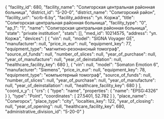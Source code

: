 {
    "facility_id": 680,
    "facility_name": "Солигорская центральная районная больница",
    "district_id": "5-20-0",
    "district_name": "Солигорский район",
    "facility_url": "scrb-6.by",
    "facility_address": "ул. Коржа",
    "title": "Солигорская центральная районная больница",
    "facility_type": "0",
    "ap_1": "1",
    "name": "Солигорская центральная районная больница",
    "state": "private institution",
    "stats": [],
    "med_id": 10214575,
    "address": "ул. Коржа",
    "devices": [
        {
            "vin": null,
            "model": "SIGNA Voyager GE",
            "manufacturer": null,
            "price_in_eur": null,
            "equipment_key": 77,
            "equipment_type": "магнитно-резонансный томограф",
            "source_of_funds": null,
            "number_of_slices": null,
            "year_of_purchase": null,
            "year_of_manufacture": null,
            "year_of_deinstallation": null,
            "healthcare_facility_key": 680
        },
        {
            "vin": null,
            "model": "Somaton Emotion 6",
            "manufacturer": "Siemens",
            "price_in_eur": null,
            "equipment_key": 78,
            "equipment_type": "компьютерный томограф",
            "source_of_funds": null,
            "number_of_slices": null,
            "year_of_purchase": null,
            "year_of_manufacture": null,
            "year_of_deinstallation": null,
            "healthcare_facility_key": 680
        }
    ],
    "coord_x_y": {
        "crs": {
            "type": "name",
            "properties": {
                "name": "EPSG:4326"
            }
        },
        "type": "Point",
        "coordinates": [
            27.5401,
            52.782
        ]
    },
    "place_name": "Солигорск",
    "place_type": "city",
    "localties_key": 122,
    "year_of_closing": null,
    "year_of_opening": null,
    "healthcare_facility_key": 680,
    "administrative_division_id": "5-20-0"
}